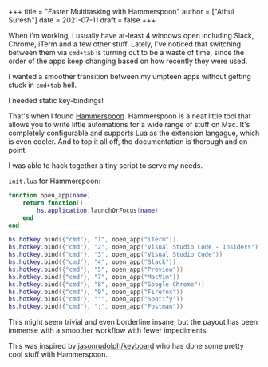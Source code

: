 +++
title = "Faster Multitasking with Hammerspoon"
author = ["Athul Suresh"]
date = 2021-07-11
draft = false
+++

When I'm working, I usually have at-least 4 windows open including Slack, Chrome, iTerm and a few other stuff. Lately, I've noticed that switching between them via `cmd+tab` is turning out to be a waste of time, since the order of the apps keep changing based on how recently they were used.

I wanted a smoother transition between my umpteen apps without getting stuck in `cmd+tab` hell.

I needed static key-bindings!

That's when I found [Hammerspoon](http://www.hammerspoon.org/). Hammerspoon is a neat little tool that allows you to write little automations for a wide range of stuff on Mac. It's completely configurable and supports Lua as the extension langague, which is even cooler. And to top it all off, the documentation is thorough and on-point.

I was able to hack together a tiny script to serve my needs.

`init.lua` for Hammerspoon:

```lua
function open_app(name)
    return function()
        hs.application.launchOrFocus(name)
    end
end

hs.hotkey.bind({"cmd"}, "1", open_app("iTerm"))
hs.hotkey.bind({"cmd"}, "2", open_app("Visual Studio Code - Insiders"))
hs.hotkey.bind({"cmd"}, "3", open_app("Visual Studio Code"))
hs.hotkey.bind({"cmd"}, "4", open_app("Slack"))
hs.hotkey.bind({"cmd"}, "5", open_app("Preview"))
hs.hotkey.bind({"cmd"}, "7", open_app("MacVim"))
hs.hotkey.bind({"cmd"}, "8", open_app("Google Chrome"))
hs.hotkey.bind({"cmd"}, "9", open_app("Firefox"))
hs.hotkey.bind({"cmd"}, "'", open_app("Spotify"))
hs.hotkey.bind({"cmd"}, ";", open_app("Postman"))
```

This might seem trivial and even borderline insane, but the payout has been immense with a smoother workflow with fewer impediments.

This was inspired by [jasonrudolph/keyboard](https://github.com/jasonrudolph/keyboard) who has done some pretty cool stuff with Hammerspoon.

